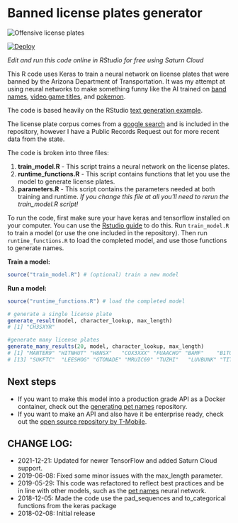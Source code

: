 # Banned license plates generator

![Offensive license plates](banned-plates.jpg)


<a href="https://app.community.saturnenterprise.io/dash/resources?recipeUrl=https://raw.githubusercontent.com/jnolis/banned-license-plates/main/saturn.json">
  <img src="https://saturncloud.io/images/embed/run-in-saturn-cloud.svg" alt="Deploy">
</a>

_Edit and run this code online in RStudio for free using Saturn Cloud_

This R code uses Keras to train a neural network on license plates that were banned by the Arizona Department of Transportation. It was my attempt at using neural networks to make something funny like the AI trained on [band names](https://twitter.com/botnikstudios/status/955870327652970496
), [video game titles](https://disexplications.tumblr.com/post/159165060164/video-game-titles-created-by-a-neural-network), and [pokemon](http://aiweirdness.com/post/147834883707/pokemon-generated-by-neural-network).

The code is based heavily on the RStudio [text generation example](https://keras.rstudio.com/articles/examples/lstm_text_generation.html).

The license plate corpus comes from a [google search](http://www.governmentattic.org/7docs/AZ-BannedPlates_2012.pdf) and is included in the repository, however I have a Public Records Request out for more recent data from the state.

The code is broken into three files:

  1. __train_model.R__ - This script trains a neural network on the license plates.
  2. __runtime_functions.R__ - This script contains functions that let you use the model to generate license plates.
  3. __parameters.R__ - This script contains the parameters needed at both training and runtime. _If you change this file at all you'll need to rerun the train_model.R script!_

To run the code, first make sure your have keras and tensorflow installed on your computer. You can use the [Rstudio guide](https://keras.rstudio.com/) to do this. Run `train_model.R` to train a model (or use the one included in the repository). Then run `runtime_functions.R` to load the completed model, and use those functions to generate names.

__Train a model:__
```r
source("train_model.R") # (optional) train a new model
```

__Run a model:__
```r
source("runtime_functions.R") # load the completed model

# generate a single license plate
generate_result(model, character_lookup, max_length)
# [1] "CH3SXYR"

#generate many license plates
generate_many_results(20, model, character_lookup, max_length)
# [1] "MANTER9" "HITNHUT" "H8NSX"   "COX3XXX" "FUAACHO" "BAMF"    "B1TGUAN" "2DAMLOW" "4STRUT"  "C0MMAMP" "PASFTC"  "H8LTRS" 
# [13] "SUKFTC"  "LEESHOG" "GTONADE" "MRUIC69" "TUZHI"   "LUVBUNK" "TITEIL"  "HO4FIN" 
```

## Next steps

* If you want to make this model into a production grade API as a Docker container, check out the [generating pet names](https://github.com/nolis-llc/pet-names) repository.
* If you want to make an API and also have it be enterprise ready, check out the [open source repository by T-Mobile](https://github.com/tmobile/r-tensorflow-api).

## CHANGE LOG:

* 2021-12-21: Updated for newer TensorFlow and added Saturn Cloud support.
* 2019-06-08: Fixed some minor issues with the max_length parameter. 
* 2019-05-29: This code was refactored to reflect best practices and be in line with other models, such as the  [pet names](https://github.com/nolis-llc/pet-names) neural network.
* 2018-12-05: Made the code use the pad_sequences and to_categorical functions from the keras package
* 2018-02-08: Initial release

